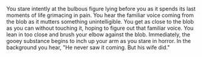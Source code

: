 You stare intently at the bulbous figure lying before you as it  spends 
its last moments of life grimacing in pain. You hear the familiar voice 
coming from the blob as it mutters something unintelligible. You get as 
close to the blob as you can without touching it, hoping to figure out that 
familiar voice. You lean in too close and brush your elbow against the blob. 
Immediately, the gooey substance begins to inch up your arm as you stare in horror. 
In the background you hear, "He never saw it coming. But his wife did."
